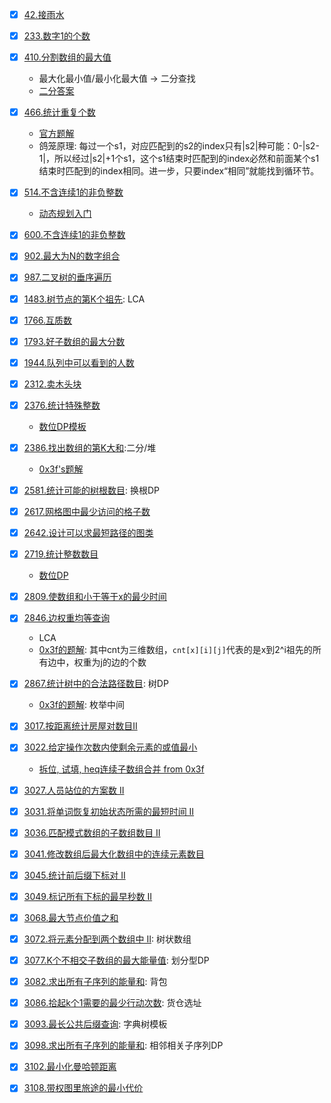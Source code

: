 - [x] [42.接雨水](https://leetcode.cn/problems/trapping-rain-water)
- [x] [233.数字1的个数](https://leetcode.cn/problems/number-of-digit-one/)
- [x] [410.分割数组的最大值](https://leetcode.cn/problems/split-array-largest-sum/)

    - 最大化最小值/最小化最大值 -> 二分查找
    - [二分答案](https://leetcode.cn/problems/split-array-largest-sum/solutions/2613046/er-fen-da-an-fu-ti-dan-pythonjavacgojsru-n5la/)

- [x] [466.统计重复个数](https://leetcode.cn/problems/count-the-repetitions/)

    - [官方题解](https://leetcode.cn/problems/count-the-repetitions/solutions/208874/tong-ji-zhong-fu-ge-shu-by-leetcode-solution/)
    - 鸽笼原理:
      每过一个s1，对应匹配到的s2的index只有|s2|种可能：0-|s2-1|，所以经过|s2|+1个s1，这个s1结束时匹配到的index必然和前面某个s1结束时匹配到的index相同。进一步，只要index“相同”就能找到循环节。

- [x] [514.不含连续1的非负整数](https://leetcode.cn/problems/freedom-trail/)

    - [动态规划入门](https://b23.tv/72onpYq)

- [x] [600.不含连续1的非负整数](https://leetcode.cn/problems/non-negative-integers-without-consecutive-ones/)
- [x] [902.最大为N的数字组合](https://leetcode.cn/problems/numbers-at-most-n-given-digit-set/)
- [x] [987.二叉树的垂序遍历](https://leetcode.cn/problems/vertical-order-traversal-of-a-binary-tree)
- [x] [1483.树节点的第K个祖先](https://leetcode.cn/problems/kth-ancestor-of-a-tree-node/): LCA
- [x] [1766.互质数](https://leetcode.cn/problems/tree-of-coprimes/)
- [x] [1793.好子数组的最大分数](https://leetcode.cn/problems/maximum-score-of-a-good-subarray/)
- [x] [1944.队列中可以看到的人数](https://leetcode.cn/problems/number-of-visible-people-in-a-queue/)
- [x] [2312.卖木头块](https://leetcode.cn/problems/selling-pieces-of-wood/)
- [x] [2376.统计特殊整数](https://leetcode.cn/problems/count-special-integers/)

    - [数位DP模板](https://leetcode.cn/problems/count-special-integers/solutions/1746956/shu-wei-dp-mo-ban-by-endlesscheng-xtgx/)

- [x] [2386.找出数组的第K大和](https://leetcode.cn/problems/find-the-k-sum-of-an-array/):二分/堆

    - [0x3f's题解](https://leetcode.cn/problems/find-the-k-sum-of-an-array/solutions/1764389/zhuan-huan-dui-by-endlesscheng-8yiq/)

- [x] [2581.统计可能的树根数目](https://leetcode.cn/problems/count-number-of-possible-root-nodes/): 换根DP
- [x] [2617.网格图中最少访问的格子数](https://leetcode.cn/problems/minimum-number-of-visited-cells-in-a-grid/)
- [x] [2642.设计可以求最短路径的图类](https://leetcode.cn/problems/design-graph-with-shortest-path-calculator/)
- [x] [2719.统计整数数目](https://leetcode.cn/problems/count-of-integers/)

    - [数位DP](https://leetcode.cn/problems/count-of-integers/solutions/2601111/tong-ji-zheng-shu-shu-mu-by-leetcode-sol-qxqd/)

- [x] [2809.使数组和小于等于x的最少时间](https://leetcode.cn/problems/minimum-time-to-make-array-sum-at-most-x/)
- [x] [2846.边权重均等查询](https://leetcode.cn/problems/minimum-edge-weight-equilibrium-queries-in-a-tree/)

    - LCA
    - [0x3f的题解](https://leetcode.cn/problems/minimum-edge-weight-equilibrium-queries-in-a-tree/solutions/2424060/lca-mo-ban-by-endlesscheng-j54b/):
      其中cnt为三维数组，`cnt[x][i][j]`代表的是x到2^i祖先的所有边中，权重为j的边的个数

- [x] [2867.统计树中的合法路径数目](https://leetcode.cn/problems/count-valid-paths-in-a-tree/): 树DP

    - [0x3f的题解](https://leetcode.cn/problems/count-valid-paths-in-a-tree/solutions/2456716/tu-jie-on-xian-xing-zuo-fa-pythonjavacgo-tjz2/):
      枚举中间

- [x] [3017.按距离统计房屋对数目II](https://leetcode.cn/problems/count-the-number-of-houses-at-a-certain-distance-ii/)
- [x] [3022.给定操作次数内使剩余元素的或值最小](https://leetcode.cn/problems/minimize-or-of-remaining-elements-using-operations/)

    - [拆位, 试填, heq连续子数组合并 from 0x3f](https://leetcode.cn/problems/minimize-or-of-remaining-elements-using-operations/solutions/2622658/shi-tian-fa-pythonjavacgo-by-endlesschen-ysom/)

- [x] [3027.人员站位的方案数 II](https://leetcode.cn/problems/find-the-number-of-ways-to-place-people-ii/)
- [x] [3031.将单词恢复初始状态所需的最短时间 II](https://leetcode.cn/problems/minimum-time-to-revert-word-to-initial-state-ii/)
- [x] [3036.匹配模式数组的子数组数目 II](https://leetcode.cn/problems/number-of-subarrays-that-match-a-pattern-ii/)
- [x] [3041.修改数组后最大化数组中的连续元素数目](https://leetcode.cn/problems/maximize-consecutive-elements-in-an-array-after-modification/)
- [x] [3045.统计前后缀下标对 II](https://leetcode.cn/problems/count-prefix-and-suffix-pairs-ii/)
- [x] [3049.标记所有下标的最早秒数 II](https://leetcode.cn/problems/earliest-second-to-mark-indices-ii/)
- [x] [3068.最大节点价值之和](https://leetcode.cn/problems/find-the-maximum-sum-of-node-values/)
- [x] [3072.将元素分配到两个数组中 II](https://leetcode.cn/problems/distribute-elements-into-two-arrays-ii/): 树状数组
- [x] [3077.K个不相交子数组的最大能量值](https://leetcode.cn/problems/maximum-strength-of-k-disjoint-subarrays/): 划分型DP
- [x] [3082.求出所有子序列的能量和](https://leetcode.cn/problems/find-the-sum-of-the-power-of-all-subsequences/): 背包
- [x] [3086.拾起k个1需要的最少行动次数](https://leetcode.cn/problems/minimum-moves-to-pick-k-ones/): 货仓选址
- [x] [3093.最长公共后缀查询](https://leetcode.cn/problems/longest-common-suffix-queries/): 字典树模板
- [x] [3098.求出所有子序列的能量和](https://leetcode.cn/problems/find-the-sum-of-subsequence-powers/): 相邻相关子序列DP
- [x] [3102.最小化曼哈顿距离](https://leetcode.cn/problems/minimize-manhattan-distances/)
- [x] [3108.带权图里旅途的最小代价](https://leetcode.cn/problems/minimum-cost-walk-in-weighted-graph/)